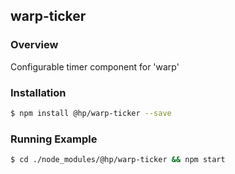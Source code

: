 warp-ticker
----

### Overview
Configurable timer component for 'warp'

### Installation
``` bash
$ npm install @hp/warp-ticker --save
```
### Running Example
``` bash
$ cd ./node_modules/@hp/warp-ticker && npm start
```
